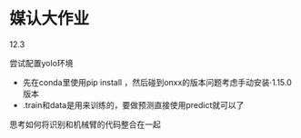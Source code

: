 # 媒认大作业

12.3

尝试配置yolo环境

* 先在conda里使用pip install  ，然后碰到onxx的版本问题考虑手动安装·1.15.0版本
* .train和data是用来训练的，要做预测直接使用predict就可以了 

思考如何将识别和机械臂的代码整合在一起

